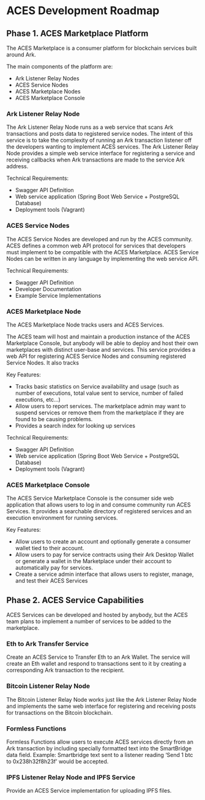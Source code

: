 # ACES Development Roadmap

## Phase 1. ACES Marketplace Platform

The ACES Marketplace is a consumer platform for blockchain services built around Ark. 

The main components of the platform are:

- Ark Listener Relay Nodes
- ACES Service Nodes
- ACES Marketplace Nodes
- ACES Marketplace Console


### Ark Listener Relay Node

The Ark Listener Relay Node runs as a web service that scans Ark transactions and posts data to registered service nodes. The intent of this service is to take the complexity of running an Ark transaction listener off the developers wanting to implement ACES services. The Ark Listener Relay Node provides a simple web service interface for registering a service and receiving callbacks when Ark transactions are made to the service Ark address.

Technical Requirements:
- Swagger API Definition
- Web service application (Spring Boot Web Service + PostgreSQL Database)
- Deployment tools (Vagrant)


### ACES Service Nodes

The ACES Service Nodes are developed and run by the ACES community. ACES defines a common web API protocol for services that developers must implement to be compatible with the ACES Marketplace. ACES Service Nodes can be written in any language by implementing the web service API. 

Technical Requirements:
- Swagger API Definition
- Developer Documentation
- Example Service Implementations


### ACES Marketplace Node

The ACES Marketplace Node tracks users and ACES Services. 

The ACES team will host and maintain a production instance of the ACES Marketplace Console, but anybody will be able to deploy and host their own marketplaces with distinct user-base and services.
This service provides a web API for registering ACES Service Nodes and consuming registered Service Nodes. It also tracks 

Key Features:
- Tracks basic statistics on Service availability and usage (such as number of executions, total value sent to service, number of failed executions, etc…)
- Allow users to report services. The marketplace admin may want to suspend services or remove them from the marketplace if they are found to be causing problems.
- Provides a search index for looking up services

Technical Requirements:
- Swagger API Definition
- Web service application (Spring Boot Web Service + PostgreSQL Database)
- Deployment tools (Vagrant)


### ACES Marketplace Console

The ACES Service Marketplace Console is the consumer side web application that allows users to log in and consume community run ACES Services. It provides a searchable directory of registered services and an execution environment for running services.

Key Features:
- Allow users to create an account and optionally generate a consumer wallet tied to their account.
- Allow users to pay for service contracts using their Ark Desktop Wallet or generate a wallet in the Marketplace under their account to automatically pay for services.
- Create a service admin interface that allows users to register, manage, and test their ACES Services


## Phase 2. ACES Service Capabilities

ACES Services can be developed and hosted by anybody, but the ACES team plans to implement a number of services to be added to the marketplace.


### Eth to Ark Transfer Service

Create an ACES Service to Transfer Eth to an Ark Wallet. The service will create an
Eth wallet and respond to transactions sent to it by creating a corresponding Ark
transaction to the recipient.


### Bitcoin Listener Relay Node

The Bitcoin Listener Relay Node works just like the Ark Listener Relay Node and implements the same web interface for registering and receiving posts for transactions on the Bitcoin blockchain.


### Formless Functions

Formless Functions allow users to execute ACES services directly from an Ark transaction by including specially formatted text into the SmartBridge data field. Example: Smartbridge text sent to a listener reading ‘Send 1 btc to 0x238h32f8h23f’ would be accepted.


### IPFS Listener Relay Node and IPFS Service

Provide an ACES Service implementation for uploading IPFS files.


